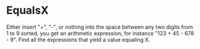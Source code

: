 # EqualsX
Either insert "+", "-", or nothing into the space between any two digits from 1 to 9 sorted, you get an arithmetic expression, for instance "123 + 45 - 678 - 9". Find all the expressions that yield a value equaling X.
